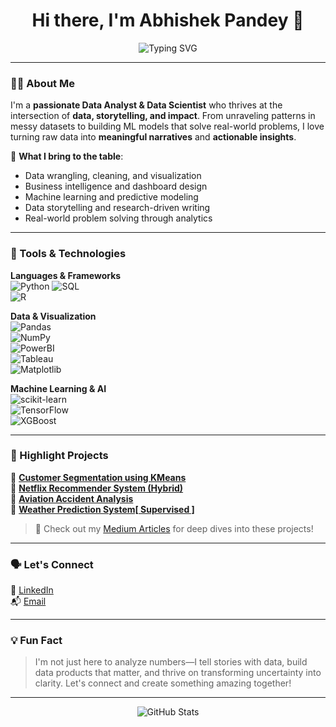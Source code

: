 <h1 align="center">Hi there, I'm Abhishek Pandey 👋</h1>
<p align="center">
  <img src="https://readme-typing-svg.demolab.com?font=Fira+Code&pause=1000&center=true&vCenter=true&width=435&lines=Data+Analyst+%F0%9F%93%88;Data+Scientist+%F0%9F%A7%A0;Machine+Learning+Explorer+%F0%9F%A7%9C;Storytelling+with+Data+%F0%9F%8E%A8" alt="Typing SVG" />
</p>

---

### 👨‍💻 About Me

I'm a **passionate Data Analyst & Data Scientist** who thrives at the intersection of **data, storytelling, and impact**. From unraveling patterns in messy datasets to building ML models that solve real-world problems, I love turning raw data into **meaningful narratives** and **actionable insights**.

🧠 **What I bring to the table**:
- Data wrangling, cleaning, and visualization
- Business intelligence and dashboard design
- Machine learning and predictive modeling
- Data storytelling and research-driven writing
- Real-world problem solving through analytics

---

### 🔧 Tools & Technologies

**Languages & Frameworks**  
![Python](https://img.shields.io/badge/-Python-333333?style=flat&logo=python) 
![SQL](https://img.shields.io/badge/-SQL-333333?style=flat&logo=postgresql)  
![R](https://img.shields.io/badge/-R-333333?style=flat&logo=r)

**Data & Visualization**  
![Pandas](https://img.shields.io/badge/-Pandas-150458?style=flat&logo=pandas)  
![NumPy](https://img.shields.io/badge/-NumPy-013243?style=flat&logo=numpy)  
![PowerBI](https://img.shields.io/badge/-PowerBI-F2C811?style=flat&logo=power-bi)  
![Tableau](https://img.shields.io/badge/-Tableau-E97627?style=flat&logo=tableau)  
![Matplotlib](https://img.shields.io/badge/-Matplotlib-4B8BBE?style=flat&logo=plotly)

**Machine Learning & AI**  
![scikit-learn](https://img.shields.io/badge/-Scikit--Learn-F7931E?style=flat&logo=scikit-learn)  
![TensorFlow](https://img.shields.io/badge/-TensorFlow-FF6F00?style=flat&logo=tensorflow)  
![XGBoost](https://img.shields.io/badge/-XGBoost-008000?style=flat)

---

### 📌 Highlight Projects

🔹 [**Customer Segmentation using KMeans**](https://github.com/Iammanan07/Customer-segmentation-Using-K-means-Clustering)  
🔹 [**Netflix Recommender System (Hybrid)**](https://github.com/Iammanan07/HYBRID-MOVIE-RECOMMENDER-)  
🔹 [**Aviation Accident Analysis**](https://github.com/Iammanan07/Aviaation-accident-Analysis-EDA-)  
🔹 [**Weather Prediction System[ Supervised ]**](https://github.com/Iammanan07/weather-prediction-system-)

> 📖 Check out my [Medium Articles](https://shorturl.at/mGZoO) for deep dives into these projects!

---

### 🗣️ Let's Connect

🔗 [LinkedIn](https://shorturl.at/voBGb)  
📬 [Email](mailto:Pandeymanan637@gmail.com)  

---

### 💡 Fun Fact

> I'm not just here to analyze numbers—I tell stories with data, build data products that matter, and thrive on transforming uncertainty into clarity. Let's connect and create something amazing together!

---

<p align="center">
  <img src="https://github-readme-stats.vercel.app/api?username=your_username&show_icons=true&theme=radical" alt="GitHub Stats" />
</p>

